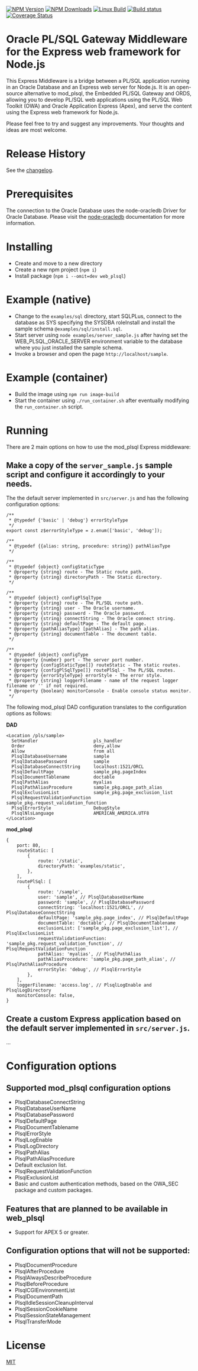   [![NPM Version][npm-image]][npm-url]
  [![NPM Downloads][downloads-image]][downloads-url]
  [![Linux Build](https://travis-ci.org/doberkofler/web_plsql.svg?branch=master)](https://travis-ci.org/doberkofler/web_plsql)
  [![Build status][appveyor-image]][appveyor-url]
  [![Coverage Status](https://coveralls.io/repos/github/doberkofler/web_plsql/badge.svg?branch=master)](https://coveralls.io/github/doberkofler/web_plsql?branch=master)

# Oracle PL/SQL Gateway Middleware for the Express web framework for Node.js
This Express Middleware is a bridge between a PL/SQL application running in an Oracle Database and an Express web server for Node.js.
It is an open-source alternative to mod_plsql, the Embedded PL/SQL Gateway and ORDS,
allowing you to develop PL/SQL web applications using the PL/SQL Web Toolkit (OWA) and Oracle Application Express (Apex),
and serve the content using the Express web framework for Node.js.

Please feel free to try and suggest any improvements. Your thoughts and ideas are most welcome.

# Release History
See the [changelog](https://github.com/doberkofler/web_plsql/blob/master/CHANGELOG.md).

# Prerequisites
The connection to the Oracle Database uses the node-oracledb Driver for Oracle Database. 
Please visit the [node-oracledb](https://node-oracledb.readthedocs.io/en/latest/index.html) documentation for more information.

# Installing
* Create and move to a new directory
* Create a new npm project (`npm i`)
* Install package (`npm i --omit=dev web_plsql`)

# Example (native)
* Change to the `examples/sql` directory, start SQLPLus, connect to the database as SYS specifying the SYSDBA roleInstall and install the sample schema `@examples/sql/install.sql`.
* Start server using `node examples/server_sample.js` after having set the WEB_PLSQL_ORACLE_SERVER environment variable to the database where you just installed the sample schema.
* Invoke a browser and open the page `http://localhost/sample`.

# Example (container)
* Build the image using `npm run image-build`
* Start the container using `./run_container.sh` after eventually modifying the `run_container.sh` script.

# Running
There are 2 main options on how to use the mod_plsql Express middleware:

## Make a copy of the `server_sample.js` sample script and configure it accordingly to your needs.

The the default server implemented in `src/server.js` and has the following configuration options:
```
/**
 * @typedef {'basic' | 'debug'} errorStyleType
 */
export const z$errorStyleType = z.enum(['basic', 'debug']);

/**
 * @typedef {{alias: string, procedure: string}} pathAliasType
 */

/**
 * @typedef {object} configStaticType
 * @property {string} route - The Static route path.
 * @property {string} directoryPath - The Static directory.
 */

/**
 * @typedef {object} configPlSqlType
 * @property {string} route - The PL/SQL route path.
 * @property {string} user - The Oracle username.
 * @property {string} password - The Oracle password.
 * @property {string} connectString - The Oracle connect string.
 * @property {string} defaultPage - The default page.
 * @property {pathAliasType} [pathAlias] - The path alias.
 * @property {string} documentTable - The document table.
 */

/**
 * @typedef {object} configType
 * @property {number} port - The server port number.
 * @property {configStaticType[]} routeStatic - The static routes.
 * @property {configPlSqlType[]} routePlSql - The PL/SQL routes.
 * @property {errorStyleType} errorStyle - The error style.
 * @property {string} loggerFilename - name of the request logger filename or '' if not required.
 * @property {boolean} monitorConsole - Enable console status monitor.
 */
```

The following mod_plsql DAD configuration translates to the configuration options as follows:

**DAD**
```
<Location /pls/sample>
  SetHandler                     pls_handler
  Order                          deny,allow
  Allow                          from all
  PlsqlDatabaseUsername          sample
  PlsqlDatabasePassword          sample
  PlsqlDatabaseConnectString     localhost:1521/ORCL
  PlsqlDefaultPage               sample_pkg.pageIndex
  PlsqlDocumentTablename         doctable
  PlsqlPathAlias                 myalias
  PlsqlPathAliasProcedure        sample_pkg.page_path_alias
  PlsqlExclusionList             sample_pkg.page_exclusion_list
  PlsqlRequestValidationFunction sample_pkg.request_validation_function
  PlsqlErrorStyle                DebugStyle
  PlsqlNlsLanguage               AMERICAN_AMERICA.UTF8
</Location>
```

**mod_plsql**
```
{
	port: 80,
	routeStatic: [
		{
			route: '/static',
			directoryPath: 'examples/static',
		},
	],
	routePlSql: [
		{
			route: '/sample',
			user: 'sample', // PlsqlDatabaseUserName
			password: 'sample', // PlsqlDatabasePassword
			connectString: 'localhost:1521/ORCL', // PlsqlDatabaseConnectString
			defaultPage: 'sample_pkg.page_index', // PlsqlDefaultPage
			documentTable: 'doctable', // PlsqlDocumentTablename
			exclusionList: ['sample_pkg.page_exclusion_list'], // PlsqlExclusionList
			requestValidationFunction: 'sample_pkg.request_validation_function', // PlsqlRequestValidationFunction
			pathAlias: 'myalias', // PlsqlPathAlias
			pathAliasProcedure: 'sample_pkg.page_path_alias', // PlsqlPathAliasProcedure
			errorStyle: 'debug', // PlsqlErrorStyle
		},
	],
	loggerFilename: 'access.log', // PlsqlLogEnable and PlsqlLogDirectory
	monitorConsole: false,
}
```

## Create a custom Express application based on the default server implemented in `src/server.js`.

...

# Configuration options

## Supported mod_plsql configuration options
- PlsqlDatabaseConnectString
- PlsqlDatabaseUserName
- PlsqlDatabasePassword
- PlsqlDefaultPage
- PlsqlDocumentTablename
- PlsqlErrorStyle
- PlsqlLogEnable
- PlsqlLogDirectory
- PlsqlPathAlias
- PlsqlPathAliasProcedure
- Default exclusion list.
- PlsqlRequestValidationFunction
- PlsqlExclusionList
- Basic and custom authentication methods, based on the OWA_SEC package and custom packages.

## Features that are planned to be available in web_plsql
- Support for APEX 5 or greater.

## Configuration options that will not be supported:
- PlsqlDocumentProcedure
- PlsqlAfterProcedure
- PlsqlAlwaysDescribeProcedure
- PlsqlBeforeProcedure
- PlsqlCGIEnvironmentList
- PlsqlDocumentPath
- PlsqlIdleSessionCleanupInterval
- PlsqlSessionCookieName
- PlsqlSessionStateManagement
- PlsqlTransferMode


# License

[MIT](LICENSE)


[npm-image]: https://img.shields.io/npm/v/web_plsql.svg
[npm-url]: https://npmjs.org/package/web_plsql

[downloads-image]: https://img.shields.io/npm/dm/web_plsql.svg
[downloads-url]: https://npmjs.org/package/web_plsql

[appveyor-image]: https://ci.appveyor.com/api/projects/status/github/doberkofler/web_plsql?branch=master&svg=true
[appveyor-url]: https://ci.appveyor.com/project/doberkofler/web-plsql
